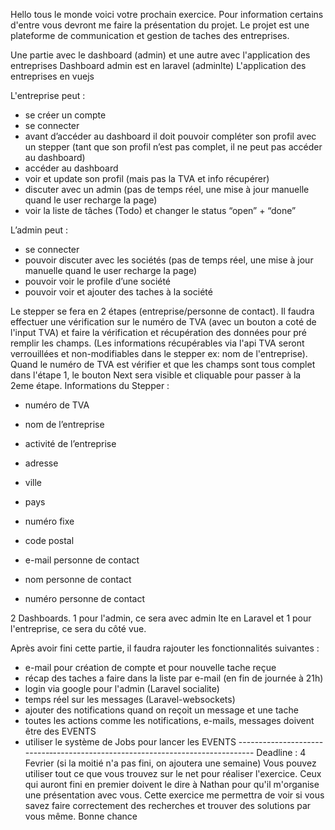 Hello tous le monde voici votre prochain exercice. Pour information certains d'entre vous devront me faire la présentation du projet.
Le projet est une plateforme de communication et gestion de taches des entreprises.

Une partie avec le dashboard (admin) et une autre avec l'application des entreprises
Dashboard admin est en laravel (adminlte)
L'application des entreprises en vuejs




L'entreprise peut :
- se créer un compte
- se connecter
- avant d’accéder au dashboard il doit pouvoir compléter son profil avec un stepper (tant que son profil n’est pas complet, il ne peut pas accéder au dashboard)
- accéder au dashboard
- voir et update son profil (mais pas la TVA et info récupérer)
- discuter avec un admin (pas de temps réel, une mise à jour manuelle quand le user recharge la page)
- voir la liste de tâches (Todo) et changer le status “open” + “done”




L’admin peut :
- se connecter
- pouvoir discuter avec les sociétés (pas de temps réel, une mise à jour manuelle quand le user recharge la page)
- pouvoir voir le profile d’une société
- pouvoir voir et ajouter des taches à la société






Le stepper se fera en 2 étapes (entreprise/personne de contact). Il faudra effectuer une vérification sur le numéro de TVA (avec un bouton a coté de l'input TVA) et faire la vérification et récupération des données pour pré remplir les champs. (Les informations récupérables via l'api TVA seront verrouillées et non-modifiables dans le stepper ex: nom de l'entreprise). Quand le numéro de TVA est vérifier et que les champs sont tous complet dans l'étape 1, le bouton Next sera visible et cliquable pour passer à la 2eme étape.
Informations du Stepper :
- numéro de TVA

- nom de l’entreprise
- activité de l’entreprise
- adresse
- ville
- pays
- numéro fixe
- code postal


- e-mail personne de contact
- nom personne de contact
- numéro personne de contact

2 Dashboards. 1 pour l'admin, ce sera avec admin lte en Laravel et 1 pour l'entreprise, ce sera du côté vue.


Après avoir fini cette partie, il faudra rajouter les fonctionnalités suivantes : 
- e-mail pour création de compte et pour nouvelle tache reçue
- récap des taches a faire dans la liste par e-mail (en fin de journée à 21h)
- login via google pour l'admin (Laravel socialite)
- temps réel sur les messages (Laravel-websockets)
- ajouter des notifications quand on reçoit un message et une tache
- toutes les actions comme les notifications, e-mails, messages doivent être des EVENTS
- utiliser le système de Jobs pour lancer les EVENTS
---------------------------‐--------------------------------------------------
Deadline : 4 Fevrier
(si la moitié n'a pas fini, on ajoutera une semaine)
Vous pouvez utiliser tout ce que vous trouvez sur le net pour réaliser l'exercice.
Ceux qui auront fini en premier doivent le dire à Nathan pour qu'il m'organise une présentation avec vous.
Cette exercice me permettra de voir si vous savez faire correctement des recherches et trouver des solutions par vous même. Bonne chance